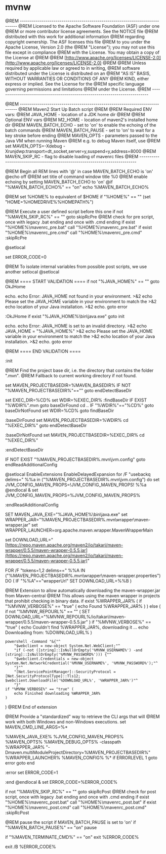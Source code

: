 # mvnw

@REM ---------------------------------------------------------------------------- @REM Licensed to the Apache Software Foundation \(ASF\) under one @REM or more contributor license agreements. See the NOTICE file @REM distributed with this work for additional information @REM regarding copyright ownership. The ASF licenses this file @REM to you under the Apache License, Version 2.0 \(the @REM "License"\); you may not use this file except in compliance @REM with the License. You may obtain a copy of the License at @REM @REM [http://www.apache.org/licenses/LICENSE-2.0](http://www.apache.org/licenses/LICENSE-2.0) @REM @REM Unless required by applicable law or agreed to in writing, @REM software distributed under the License is distributed on an @REM "AS IS" BASIS, WITHOUT WARRANTIES OR CONDITIONS OF ANY @REM KIND, either express or implied. See the License for the @REM specific language governing permissions and limitations @REM under the License. @REM ----------------------------------------------------------------------------

@REM ---------------------------------------------------------------------------- @REM Maven2 Start Up Batch script @REM @REM Required ENV vars: @REM JAVA\_HOME - location of a JDK home dir @REM @REM Optional ENV vars @REM M2\_HOME - location of maven2's installed home dir @REM MAVEN\_BATCH\_ECHO - set to 'on' to enable the echoing of the batch commands @REM MAVEN\_BATCH\_PAUSE - set to 'on' to wait for a key stroke before ending @REM MAVEN\_OPTS - parameters passed to the Java VM when running Maven @REM e.g. to debug Maven itself, use @REM set MAVEN\_OPTS=-Xdebug -Xrunjdwp:transport=dt\_socket,server=y,suspend=y,address=8000 @REM MAVEN\_SKIP\_RC - flag to disable loading of mavenrc files @REM ----------------------------------------------------------------------------

@REM Begin all REM lines with '@' in case MAVEN\_BATCH\_ECHO is 'on' @echo off @REM set title of command window title %0 @REM enable echoing by setting MAVEN\_BATCH\_ECHO to 'on' @if "%MAVEN\_BATCH\_ECHO%" == "on" echo %MAVEN\_BATCH\_ECHO%

@REM set %HOME% to equivalent of $HOME if "%HOME%" == "" \(set "HOME=%HOMEDRIVE%%HOMEPATH%"\)

@REM Execute a user defined script before this one if not "%MAVEN\_SKIP\_RC%" == "" goto skipRcPre @REM check for pre script, once with legacy .bat ending and once with .cmd ending if exist "%HOME%\mavenrc\_pre.bat" call "%HOME%\mavenrc\_pre.bat" if exist "%HOME%\mavenrc\_pre.cmd" call "%HOME%\mavenrc\_pre.cmd" :skipRcPre

@setlocal

set ERROR\_CODE=0

@REM To isolate internal variables from possible post scripts, we use another setlocal @setlocal

@REM ==== START VALIDATION ==== if not "%JAVA\_HOME%" == "" goto OkJHome

echo. echo Error: JAVA\_HOME not found in your environment. &gt;&2 echo Please set the JAVA\_HOME variable in your environment to match the &gt;&2 echo location of your Java installation. &gt;&2 echo. goto error

:OkJHome if exist "%JAVA\_HOME%\bin\java.exe" goto init

echo. echo Error: JAVA\_HOME is set to an invalid directory. &gt;&2 echo JAVA\_HOME = "%JAVA\_HOME%" &gt;&2 echo Please set the JAVA\_HOME variable in your environment to match the &gt;&2 echo location of your Java installation. &gt;&2 echo. goto error

@REM ==== END VALIDATION ====

:init

@REM Find the project base dir, i.e. the directory that contains the folder ".mvn". @REM Fallback to current working directory if not found.

set MAVEN\_PROJECTBASEDIR=%MAVEN\_BASEDIR% IF NOT "%MAVEN\_PROJECTBASEDIR%"=="" goto endDetectBaseDir

set EXEC\_DIR=%CD% set WDIR=%EXEC\_DIR% :findBaseDir IF EXIST "%WDIR%".mvn goto baseDirFound cd .. IF "%WDIR%"=="%CD%" goto baseDirNotFound set WDIR=%CD% goto findBaseDir

:baseDirFound set MAVEN\_PROJECTBASEDIR=%WDIR% cd "%EXEC\_DIR%" goto endDetectBaseDir

:baseDirNotFound set MAVEN\_PROJECTBASEDIR=%EXEC\_DIR% cd "%EXEC\_DIR%"

:endDetectBaseDir

IF NOT EXIST "%MAVEN\_PROJECTBASEDIR%.mvn\jvm.config" goto endReadAdditionalConfig

@setlocal EnableExtensions EnableDelayedExpansion for /F "usebackq delims=" %%a in \("%MAVEN\_PROJECTBASEDIR%.mvn\jvm.config"\) do set JVM\_CONFIG\_MAVEN\_PROPS=!JVM\_CONFIG\_MAVEN\_PROPS! %%a @endlocal & set JVM\_CONFIG\_MAVEN\_PROPS=%JVM\_CONFIG\_MAVEN\_PROPS%

:endReadAdditionalConfig

SET MAVEN\_JAVA\_EXE="%JAVA\_HOME%\bin\java.exe" set WRAPPER\_JAR="%MAVEN\_PROJECTBASEDIR%.mvn\wrapper\maven-wrapper.jar" set WRAPPER\_LAUNCHER=org.apache.maven.wrapper.MavenWrapperMain

set DOWNLOAD\_URL="[https://repo.maven.apache.org/maven2/io/takari/maven-wrapper/0.5.5/maven-wrapper-0.5.5.jar](https://repo.maven.apache.org/maven2/io/takari/maven-wrapper/0.5.5/maven-wrapper-0.5.5.jar)"

FOR /F "tokens=1,2 delims==" %%A IN \("%MAVEN\_PROJECTBASEDIR%.mvn\wrapper\maven-wrapper.properties"\) DO \( IF "%%A"=="wrapperUrl" SET DOWNLOAD\_URL=%%B \)

@REM Extension to allow automatically downloading the maven-wrapper.jar from Maven-central @REM This allows using the maven wrapper in projects that prohibit checking in binary data. if exist %WRAPPER\_JAR% \( if "%MVNW\_VERBOSE%" == "true" \( echo Found %WRAPPER\_JAR% \) \) else \( if not "%MVNW\_REPOURL%" == "" \( SET DOWNLOAD\_URL="%MVNW\_REPOURL%/io/takari/maven-wrapper/0.5.5/maven-wrapper-0.5.5.jar" \) if "%MVNW\_VERBOSE%" == "true" \( echo Couldn't find %WRAPPER\_JAR%, downloading it ... echo Downloading from: %DOWNLOAD\_URL% \)

```text
powershell -Command "&{"^
    "$webclient = new-object System.Net.WebClient;"^
    "if (-not ([string]::IsNullOrEmpty('%MVNW_USERNAME%') -and [string]::IsNullOrEmpty('%MVNW_PASSWORD%'))) {"^
    "$webclient.Credentials = new-object System.Net.NetworkCredential('%MVNW_USERNAME%', '%MVNW_PASSWORD%');"^
    "}"^
    "[Net.ServicePointManager]::SecurityProtocol = [Net.SecurityProtocolType]::Tls12; $webclient.DownloadFile('%DOWNLOAD_URL%', '%WRAPPER_JAR%')"^
    "}"
if "%MVNW_VERBOSE%" == "true" (
    echo Finished downloading %WRAPPER_JAR%
)
```

\) @REM End of extension

@REM Provide a "standardized" way to retrieve the CLI args that will @REM work with both Windows and non-Windows executions. set MAVEN\_CMD\_LINE\_ARGS=%\*

%MAVEN\_JAVA\_EXE% %JVM\_CONFIG\_MAVEN\_PROPS% %MAVEN\_OPTS% %MAVEN\_DEBUG\_OPTS% -classpath %WRAPPER\_JAR% "-Dmaven.multiModuleProjectDirectory=%MAVEN\_PROJECTBASEDIR%" %WRAPPER\_LAUNCHER% %MAVEN\_CONFIG% %\* if ERRORLEVEL 1 goto error goto end

:error set ERROR\_CODE=1

:end @endlocal & set ERROR\_CODE=%ERROR\_CODE%

if not "%MAVEN\_SKIP\_RC%" == "" goto skipRcPost @REM check for post script, once with legacy .bat ending and once with .cmd ending if exist "%HOME%\mavenrc\_post.bat" call "%HOME%\mavenrc\_post.bat" if exist "%HOME%\mavenrc\_post.cmd" call "%HOME%\mavenrc\_post.cmd" :skipRcPost

@REM pause the script if MAVEN\_BATCH\_PAUSE is set to 'on' if "%MAVEN\_BATCH\_PAUSE%" == "on" pause

if "%MAVEN\_TERMINATE\_CMD%" == "on" exit %ERROR\_CODE%

exit /B %ERROR\_CODE%

